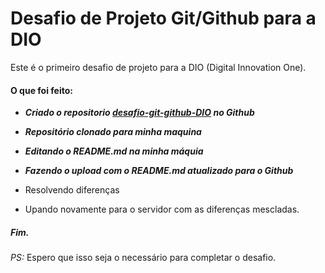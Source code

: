# Desafio de Projeto Git/Github para a DIO



Este é o primeiro desafio de projeto para a DIO (Digital Innovation One).





#### O que foi feito:

-  ***Criado o repositorio [desafio-git-github-DIO](https://github.com/dudumartins/desafio-git-github-DIO) no Github***

- ***Repositório clonado para minha maquina***
- ***Editando o README.md na minha máquia***
- ***Fazendo o upload com o README.md atualizado para o Github***
- Resolvendo diferenças
- Upando novamente para o servidor com as diferenças mescladas.



##### Fim.



_PS:_ Espero que isso seja o necessário para completar o desafio.
